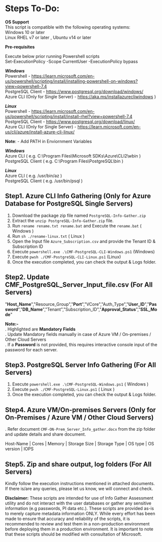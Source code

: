 # Steps To-Do:<br />

**OS Support**<br />
This script is compatible with the following operating systems:<br />
Windows 10 or later<br />
Linux RHEL v7 or later , Ubuntu v14 or later<br />

**Pre-requisites**<br />

Execute below prior running Powershell scripts<br />
Set-ExecutionPolicy -Scope CurrentUser -ExecutionPolicy bypass

***Windows***<br />
Powershell -   https://learn.microsoft.com/en-us/powershell/scripting/install/installing-powershell-on-windows?view=powershell-7.4<br /> 
PostgreSQL Client - https://www.postgresql.org/download/windows/ <br />
Azure CLI (Only for Single Server) - https://aka.ms/installazurecliwindows )<br /> 

***Linux***<br />
Powershell - https://learn.microsoft.com/en-us/powershell/scripting/install/install-rhel?view=powershell-7.4<br /> 
PostgreSQL Client - https://www.postgresql.org/download/linux/ <br />
Azure CLI (Only for Single Server) - https://learn.microsoft.com/en-us/cli/azure/install-azure-cli-linux/<br /> 

**Note**: - Add PATH in Enviornment Variables<br />

***Windows***<br />
Azure CLI  ( e.g. C:\Program Files\Microsoft SDKs\Azure\CLI2\wbin )<br />
PostgreSQL Client ( e.g.  C:\Program Files\PostgreSQL\bin )<br />

***Linux***<br />
Azure CLI  ( e.g. /usr/bin/az )<br />
PostgreSQL Client ( e.g. /usr/bin/psql )<br />


## Step1. Azure CLI Info Gathering (Only for Azure Database for PostgreSQL Single Servers)
1. Download the package zip file named `PostgreSQL-Info-Gather.zip`
2. Extract the `unzip PostgreSQL-Info-Gather.zip` file.
3. Run `rename rename.txt rename.bat` and Execute the `rename.bat` ( Windows ) 
4. Run `sh ./rename-linux.txt` ( Linux )
5. Open the Input file `Azure_Subscription.csv` and provide the Tenant ID & Subscription ID 
6. Execute `powershell.exe .\CMF-PostgreSQL-CLI-Windows.ps1` (Windows)
7. Execute `pwsh ./CMF-PostgreSQL-CLI-Linux.ps1` (Linux)
8. Once the execution completed, you can check the output & Logs folder.

## Step2. Update CMF_PostgreSQL_Server_Input_file.csv (For All Servers)
 "**Host_Name**","Resource_Group","**Port**","VCore","Auth_Type","**User_ID**","**Password**","**DB_Name**","Tenant","Subscription_ID","**Approval_Status**","**SSL_Mode**"

**Note:-**<br />
. Highlighted are **Mandatory Fields**<br />
. Update Mandatory fields manually in case of Azure VM / On-premises / Other Cloud Servers <br />
. If a **Password** is not provided, this requires interactive console input of the password for each server. <br />

## Step3. PostgreSQL Server Info Gathering (For All Servers)
1. Execute `powershell.exe .\CMF-PostgreSQL-Windows.ps1` ( Windows )
2. Execute `pwsh ./CMF-PostgreSQL-Linux.ps1` ( Linux )
3. Once the execution completed, you can check the output & Logs folder.

## Step4. Azure VM/On-premises Servers  (Only for On-Premises / Azure VM / Other Cloud Servers)
. Refer document `CMF-ON-Prem_Server_Info_gather.docx` from the zip folder and update details and share document.<br />

Host-Name  | Cores | Memory | Storage Size | Storage Type | OS type | OS version | IOPS 

## Step5. Zip and share output, log folders (For All Servers) 
Kindly follow the execution instructions mentioned in attached documents. 
If there is/are any queries, please let us know, we will connect and check.

**Disclaimer:**
These scripts are intended for use of Info Gather Assessment utility and do not interact with the user databases or gather any sensitive information (e.g passwords, PI data etc.). 
These scripts are provided as-is to merely capture metadata information ONLY. While every effort has been made to ensure that accuracy and reliability of the scripts, 
it is recommended to review and test them in a non-production environment before deploying them in a production environment.
It is important to note that these scripts should be modified with consultation of Microsoft.
